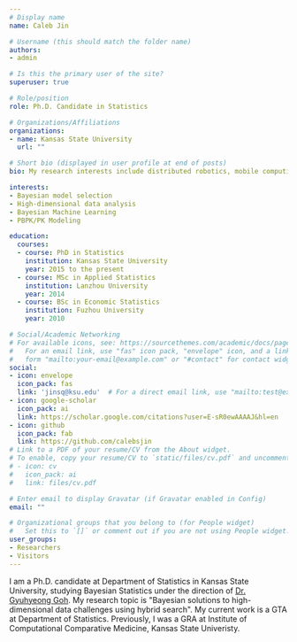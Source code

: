 ```yaml
---
# Display name
name: Caleb Jin

# Username (this should match the folder name)
authors:
- admin

# Is this the primary user of the site?
superuser: true

# Role/position
role: Ph.D. Candidate in Statistics

# Organizations/Affiliations
organizations:
- name: Kansas State University
  url: ""

# Short bio (displayed in user profile at end of posts)
bio: My research interests include distributed robotics, mobile computing and programmable matter.

interests:
- Bayesian model selection
- High-dimensional data analysis
- Bayesian Machine Learning
- PBPK/PK Modeling

education:
  courses:
  - course: PhD in Statistics
    institution: Kansas State University
    year: 2015 to the present
  - course: MSc in Applied Statistics
    institution: Lanzhou University
    year: 2014
  - course: BSc in Economic Statistics
    institution: Fuzhou University
    year: 2010

# Social/Academic Networking
# For available icons, see: https://sourcethemes.com/academic/docs/page-builder/#icons
#   For an email link, use "fas" icon pack, "envelope" icon, and a link in the
#   form "mailto:your-email@example.com" or "#contact" for contact widget.
social:
- icon: envelope
  icon_pack: fas
  link: 'jinsq@ksu.edu'  # For a direct email link, use "mailto:test@example.org".
- icon: google-scholar
  icon_pack: ai
  link: https://scholar.google.com/citations?user=E-sR0ewAAAAJ&hl=en
- icon: github
  icon_pack: fab
  link: https://github.com/calebsjin
# Link to a PDF of your resume/CV from the About widget.
# To enable, copy your resume/CV to `static/files/cv.pdf` and uncomment the lines below.
# - icon: cv
#   icon_pack: ai
#   link: files/cv.pdf

# Enter email to display Gravatar (if Gravatar enabled in Config)
email: ""

# Organizational groups that you belong to (for People widget)
#   Set this to `[]` or comment out if you are not using People widget.
user_groups:
- Researchers
- Visitors
---
```


I am a Ph.D. candidate at Department of Statistics in Kansas State University, studying Bayesian Statistics under the direction of [Dr. Gyuhyeong Goh](https://sites.google.com/site/bayesiangoh/). My research topic is "Bayesian solutions to high-dimensional data challenges using hybrid search". My current work is a GTA at Department of Statistics. Previously, I was a GRA at Institute of Computational Comparative Medicine, Kansas State Univeristy.
